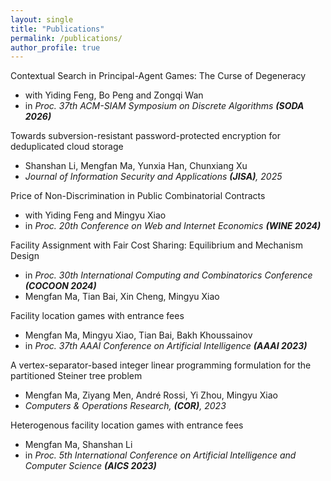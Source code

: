 ```yaml
---
layout: single
title: "Publications"
permalink: /publications/
author_profile: true
---
```

Contextual Search in Principal-Agent Games: The Curse of Degeneracy
  - with Yiding Feng, Bo Peng and Zongqi Wan
  - in *Proc. 37th ACM-SIAM Symposium on Discrete Algorithms **(SODA 2026)***

Towards subversion-resistant password-protected encryption for deduplicated cloud storage
  - Shanshan Li, Mengfan Ma, Yunxia Han, Chunxiang Xu
  - *Journal of Information Security and Applications **(JISA)**, 2025*

Price of Non-Discrimination in Public Combinatorial Contracts
  - with Yiding Feng and Mingyu Xiao
  - in *Proc. 20th Conference on Web and Internet Economics **(WINE 2024)***

Facility Assignment with Fair Cost Sharing: Equilibrium and Mechanism Design
  - in *Proc. 30th International Computing and Combinatorics Conference **(COCOON 2024)***
  - Mengfan Ma, Tian Bai, Xin Cheng, Mingyu Xiao

Facility location games with entrance fees
  - Mengfan Ma, Mingyu Xiao, Tian Bai, Bakh Khoussainov
  - in *Proc. 37th AAAI Conference on Artificial Intelligence **(AAAI 2023)***

A vertex-separator-based integer linear programming formulation for the partitioned Steiner tree problem
  - Mengfan Ma, Ziyang Men, André Rossi, Yi Zhou, Mingyu Xiao
  - *Computers & Operations Research, **(COR)**, 2023*

Heterogenous facility location games with entrance fees
  - Mengfan Ma, Shanshan Li
  - in *Proc. 5th International Conference on Artificial Intelligence and Computer Science **(AICS 2023)***
